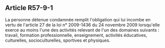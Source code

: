 Article R57-9-1
----
La personne détenue condamnée remplit l'obligation qui lui incombe en vertu de
l'article 27 de la loi n° 2009-1436 du 24 novembre 2009 lorsqu'elle exerce au
moins l'une des activités relevant de l'un des domaines suivants : travail,
formation professionnelle, enseignement, activités éducatives, culturelles,
socioculturelles, sportives et physiques.
